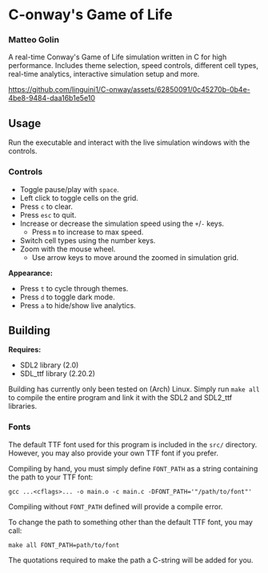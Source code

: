 # C-onway's Game of Life

### Matteo Golin

A real-time Conway's Game of Life simulation written in C for high performance. Includes theme selection, speed
controls, different cell types, real-time analytics, interactive simulation setup and more.

https://github.com/linguini1/C-onway/assets/62850091/0c45270b-0b4e-4be8-9484-daa16b1e5e10

## Usage

Run the executable and interact with the live simulation windows with the controls.

### Controls

- Toggle pause/play with `space`.
- Left click to toggle cells on the grid.
- Press `c` to clear.
- Press `esc` to quit.
- Increase or decrease the simulation speed using the `+`/`-` keys.
  - Press `m` to increase to max speed.
- Switch cell types using the number keys.
- Zoom with the mouse wheel.
  - Use arrow keys to move around the zoomed in simulation grid.

**Appearance:**

- Press `t` to cycle through themes.
- Press `d` to toggle dark mode.
- Press `a` to hide/show live analytics.

## Building

**Requires:**

- SDL2 library (2.0)
- SDL_ttf library (2.20.2)

Building has currently only been tested on (Arch) Linux. Simply run `make all` to compile the entire program and link it
with the SDL2 and SDL2_ttf libraries.

### Fonts

The default TTF font used for this program is included in the `src/` directory. However, you may also provide your own
TTF font if you prefer.

Compiling by hand, you must simply define `FONT_PATH` as a string containing the path to your TTF font:

```console
gcc ...<cflags>... -o main.o -c main.c -DFONT_PATH='"/path/to/font"'
```

Compiling without `FONT_PATH` defined will provide a compile error.

To change the path to something other than the default TTF font, you may call:

```console
make all FONT_PATH=path/to/font
```

The quotations required to make the path a C-string will be added for you.
